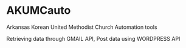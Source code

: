 # AKUMCauto
Arkansas Korean United Methodist Church Automation tools

Retrieving data through GMAIL API, 
Post data using WORDPRESS API
